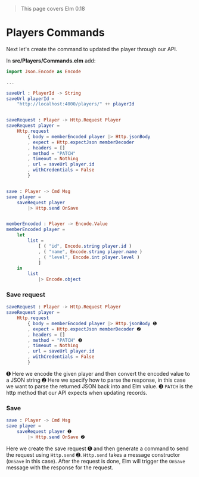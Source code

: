> This page covers Elm 0.18

# Players Commands

Next let's create the command to updated the player through our API.

In __src/Players/Commands.elm__ add:

```elm
import Json.Encode as Encode

...

saveUrl : PlayerId -> String
saveUrl playerId =
    "http://localhost:4000/players/" ++ playerId


saveRequest : Player -> Http.Request Player
saveRequest player =
    Http.request
        { body = memberEncoded player |> Http.jsonBody
        , expect = Http.expectJson memberDecoder
        , headers = []
        , method = "PATCH"
        , timeout = Nothing
        , url = saveUrl player.id
        , withCredentials = False
        }


save : Player -> Cmd Msg
save player =
    saveRequest player
        |> Http.send OnSave


memberEncoded : Player -> Encode.Value
memberEncoded player =
    let
        list =
            [ ( "id", Encode.string player.id )
            , ( "name", Encode.string player.name )
            , ( "level", Encode.int player.level )
            ]
    in
        list
            |> Encode.object
```

### Save request

```elm
saveRequest : Player -> Http.Request Player
saveRequest player =
    Http.request
        { body = memberEncoded player |> Http.jsonBody ➊
        , expect = Http.expectJson memberDecoder ➋
        , headers = []
        , method = "PATCH" ➌
        , timeout = Nothing
        , url = saveUrl player.id
        , withCredentials = False
        }
```

➊ Here we encode the given player and then convert the encoded value to a JSON string
➋ Here we specify how to parse the response, in this case we want to parse the returned JSON back into and Elm value.
➌ `PATCH` is the http method that our API expects when updating records.

### Save

```elm
save : Player -> Cmd Msg
save player =
    saveRequest player ➊
        |> Http.send OnSave ➋
```

Here we create the save request ➊ and then generate a command to send the request using `Http.send` ➋. 
`Http.send` takes a message constructor (`OnSave` in this case). After the request is done, Elm will trigger the `OnSave` message with the response for the request.


